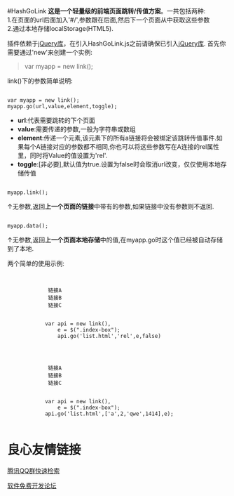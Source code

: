 #HashGoLink
**这是一个轻量级的前端页面跳转/传值方案**。一共包括两种:  
1.在页面的url后面加入'#/',参数跟在后面,然后下一个页面从中获取这些参数  
2.通过本地存储localStorage(HTML5).


插件依赖于[jQuery库](http://apps.bdimg.com/libs/jquery/2.1.4/jquery.min.js)，在引入HashGoLink.js之前请确保已引入[jQuery库](http://apps.bdimg.com/libs/jquery/2.1.4/jquery.min.js).
首先你需要通过'new'来创建一个实例:
> var myapp = new link();


link()下的参数简单说明:
```
 
var myapp = new link();
myapp.go(url,value,element,toggle);
```


- **url**:代表需要跳转的下个页面
- **value**:需要传递的参数,一般为字符串或数组
- **element**:传递一个元素,该元素下的所有a链接将会被绑定该跳转传值事件.如果每个A链接对应的参数都不相同,你也可以将这些参数写在A连接的rel属性里，同时将Value的值设置为'rel'.
- **toggle**:[非必要],默认值为true.设置为false时会取消url改变，仅仅使用本地存储传值

```
 
myapp.link();
```
↑无参数,返回**上一个页面的链接**中带有的参数,如果链接中没有参数则不返回.

```
 
myapp.data();
```
↑无参数,返回**上一个页面本地存储**中的值,在myapp.go时这个值已经被自动存储到了本地.


两个简单的使用示例:

```
 
 
			 链接A 
			 链接B 
			 链接C 
		 
		 
			var api = new link(),
				e = $(".index-box");
				api.go('list.html','rel',e,false)
		 
```

```
 
		 
			 链接A 
			 链接B 
			 链接C 
		 
		 
			var api = new link(),
				e = $(".index-box");
			api.go('list.html',['a',2,'qwe',1414],e);
		 
```

 # 良心友情链接

[腾讯QQ群快速检索](http://u.720life.cn/s/8cf73f7c)

[软件免费开发论坛](http://u.720life.cn/s/bbb01dc0)